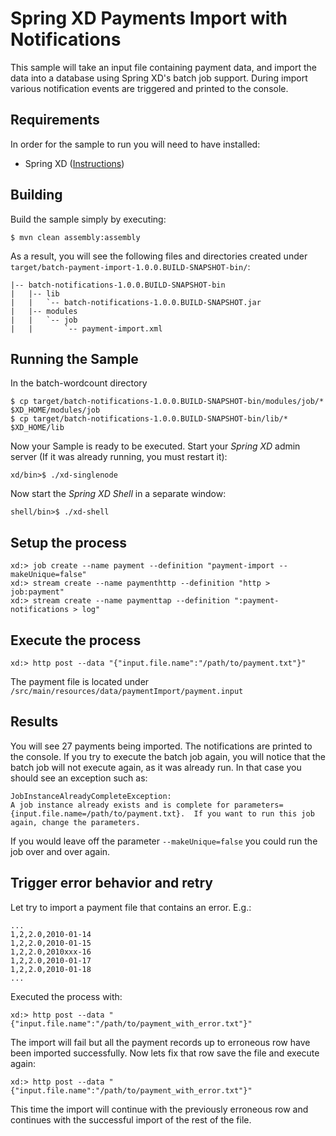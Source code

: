 Spring XD Payments Import with Notifications
============================================

This sample will take an input file containing payment data, and import the data into a database using Spring XD's batch job support. During import various notification events are triggered and printed to the console.

## Requirements

In order for the sample to run you will need to have installed:

* Spring XD ([Instructions](https://github.com/spring-projects/spring-xd/wiki/Getting-Started))

## Building

Build the sample simply by executing:

	$ mvn clean assembly:assembly

As a result, you will see the following files and directories created under `target/batch-payment-import-1.0.0.BUILD-SNAPSHOT-bin/`:

```
|-- batch-notifications-1.0.0.BUILD-SNAPSHOT-bin
|   |-- lib
|   |   `-- batch-notifications-1.0.0.BUILD-SNAPSHOT.jar
|   |-- modules
|   |   `-- job
|   |       `-- payment-import.xml
```

## Running the Sample

In the batch-wordcount directory

	$ cp target/batch-notifications-1.0.0.BUILD-SNAPSHOT-bin/modules/job/* $XD_HOME/modules/job
	$ cp target/batch-notifications-1.0.0.BUILD-SNAPSHOT-bin/lib/* $XD_HOME/lib

Now your Sample is ready to be executed. Start your *Spring XD* admin server (If it was already running, you must restart it):

	xd/bin>$ ./xd-singlenode

Now start the *Spring XD Shell* in a separate window:

	shell/bin>$ ./xd-shell

## Setup the process

	xd:> job create --name payment --definition "payment-import --makeUnique=false" 
	xd:> stream create --name paymenthttp --definition "http > job:payment"
	xd:> stream create --name paymenttap --definition ":payment-notifications > log"
	
## Execute the process

	xd:> http post --data "{"input.file.name":"/path/to/payment.txt"}"

The payment file is located under `/src/main/resources/data/paymentImport/payment.input`
	
## Results

You will see 27 payments being imported. The notifications are printed to the console. If you try to execute the batch job again, you will notice that the batch job will not execute again, as it was already run. In that case you should see an exception such as:

	JobInstanceAlreadyCompleteException:
	A job instance already exists and is complete for parameters={input.file.name=/path/to/payment.txt}.  If you want to run this job again, change the parameters.

If you would leave off the parameter `--makeUnique=false` you could run the job over and over again.

## Trigger error behavior and retry

Let try to import a payment file that contains an error. E.g.:

	...
	1,2,2.0,2010-01-14
	1,2,2.0,2010-01-15
	1,2,2.0,2010xxx-16
	1,2,2.0,2010-01-17
	1,2,2.0,2010-01-18
	...

Executed the process with:

	xd:> http post --data "{"input.file.name":"/path/to/payment_with_error.txt"}"

The import will fail but all the payment records up to erroneous row have been imported successfully. Now lets fix that row save the file and execute again:

	xd:> http post --data "{"input.file.name":"/path/to/payment_with_error.txt"}"
	
This time the import will continue with the previously erroneous row and continues with the successful import of the rest of the file.

